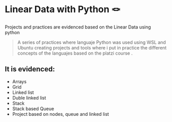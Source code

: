 # Linear Data with Python 🪢
Projects and practices are evidenced based on the Linear Data using python 

>A series of practices where languaje Python was used using WSL and Ubuntu creating projects and tools where i put in practice the different concepts of the languajes based on the platzi course .

## It is evidenced:
* Arrays 
* Grid
* Linked list
* Duble linked list
* Stack
* Stack based Queue
* Project based on nodes, queue and linked list 

